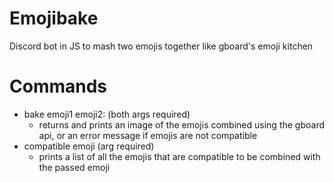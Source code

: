 # Emojibake
Discord bot in JS to mash two emojis together like gboard's emoji kitchen

# Commands

* bake emoji1 emoji2: (both args required)
    * returns and prints an image of the emojis combined using the gboard api, or an error message if emojis are not compatible
* compatible emoji (arg required)
    * prints a list of all the emojis that are compatible to be combined with the passed emoji